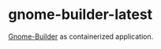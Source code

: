 # gnome-builder-latest

[Gnome-Builder](https://wiki.gnome.org/Apps/Builder) as containerized application.
